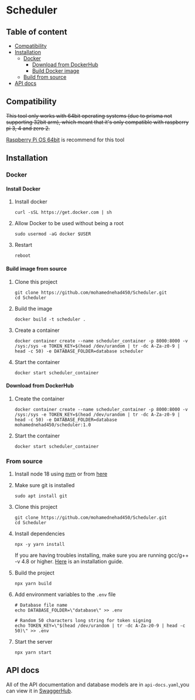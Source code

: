 # Scheduler

## Table of content
 - [Compatibility](#compatibility)
 - [Installation](#installation)
    + [Docker](#docker)
        - [Download from DockerHub](#download-from-dockerhub)
        - [Build Docker image](#build-image-from-source)
    + [Build from source](#from-source)
 - [API docs](#api-docs)

## Compatibility

~~This tool only works with 64bit operating systems (due to prisma not supporting 32bit arm), which meant that it's only compatible with raspberry pi 3, 4 and zero 2.~~ 

[Raspberry Pi OS 64bit](https://www.raspberrypi.com/software/operating-systems/#raspberry-pi-os-64-bit) is recommend for this tool

## Installation

### Docker

#### Install Docker
1. Install docker
    ```
    curl -sSL https://get.docker.com | sh
    ```
2. Allow Docker to be used without being a root
    ```
    sudo usermod -aG docker $USER
    ```
3. Restart
    ``` 
    reboot
    ```
#### Build image from source
1. Clone this project
    ```
    git clone https://github.com/mohamednehad450/Scheduler.git
    cd Scheduler
    ```
2. Build the image 
    ``` 
    docker build -t scheduler .
    ```
3. Create a container
    ```
    docker container create --name scheduler_container -p 8000:8000 -v /sys:/sys -e TOKEN_KEY=$(head /dev/urandom | tr -dc A-Za-z0-9 | head -c 50) -e DATABASE_FOLDER=database scheduler
    ```
4. Start the container
    ```
    docker start scheduler_container
    ```

#### Download from DockerHub
1. Create the container 
    ```
    docker container create --name scheduler_container -p 8000:8000 -v /sys:/sys -e TOKEN_KEY=$(head /dev/urandom | tr -dc A-Za-z0-9 | head -c 50) -e DATABASE_FOLDER=database mohamednehad450/scheduler:1.0
    ```
2. Start the container
    ```
    docker start scheduler_container
    ```


### From source

1. Install node 18 using [nvm](https://github.com/nvm-sh/nvm) or from [here](https://nodejs.org/en/download/)

2. Make sure git is installed
    ```
    sudo apt install git
    ```

3. Clone this project
    ```
    git clone https://github.com/mohamednehad450/Scheduler.git
    cd Scheduler
    ```
4. Install dependencies
    ```
    npx -y yarn install
    ```
    If you are having troubles installing, make sure you are running gcc/g++ -v 4.8 or higher. [Here](https://github.com/fivdi/onoff/wiki/Node.js-v4-and-native-addons) is an installation guide.
5. Build the project
    ``` 
    npx yarn build
    ```
6. Add environment variables to the `.env` file
    ```
    # Database file name
    echo DATABASE_FOLDER=\"database\" >> .env
    
    # Random 50 characters long string for token signing
    echo TOKEN_KEY=\"$(head /dev/urandom | tr -dc A-Za-z0-9 | head -c 50)\" >> .env
    
    ```
7. Start the server
    ```
    npx yarn start
    ```


## API docs

 All of the API documentation and database models are in `api-docs.yaml`,you can view it in [SwaggerHub](https://app.swaggerhub.com/apis/mohamednehad450/Scheduler/1.0#/).

